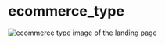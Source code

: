 # ecommerce_type
![ecommerce type](https://user-images.githubusercontent.com/111493898/221832110-d9e07e72-c7b5-4d62-a64b-7bddf2ba9a98.png)
image of the landing page
